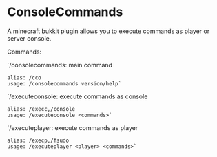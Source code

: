 # ConsoleCommands
A minecraft bukkit plugin allows you to execute commands as player or server console.

Commands:

  `/consolecommands: main command
  
    alias: /cco
    usage: /consolecommands version/help`
    
  `/executeconsole: execute commands as console
  
    alias: /execc,/console
    usage: /executeconsole <commands>`
    
  `/executeplayer: execute commands as player
  
    alias: /execp,/fsudo
    usage: /executeplayer <player> <commands>`
    
